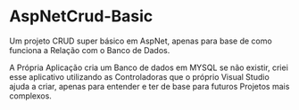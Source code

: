 # AspNetCrud-Basic
Um projeto CRUD super básico em AspNet, apenas para base de como funciona a Relação com o Banco de Dados.

A Própria Aplicação cria um Banco de dados em MYSQL se não existir, criei esse aplicativo utilizando as Controladoras que o próprio Visual Studio ajuda a criar, apenas para entender e ter de base para futuros Projetos mais complexos.
